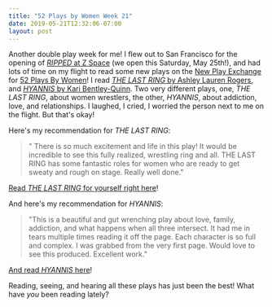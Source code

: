 ```yaml
---
title: "52 Plays by Women Week 21"
date: 2019-05-21T12:32:06-07:00
layout: post
---
```


Another double play week for me! I flew out to San Francisco for the opening of [*RIPPED* at Z Space](http://www.zspace.org/rippedshow) (we open this Saturday, May 25th!), and had lots of time on my flight to read some new plays on the [New Play Exchange](https://newplayexchange.org/dashboard) for [52 Plays By Women](https://twitter.com/52playsbywomen)! I read [*THE LAST RING* by Ashley Lauren Rogers](https://newplayexchange.org/plays/142524/last-ring), and [*HYANNIS* by Kari Bentley-Quinn](https://newplayexchange.org/plays/201627/hyannis). Two very different plays, one, *THE LAST RING*, about women wrestlers, the other, *HYANNIS*, about addiction, love, and relationships. I laughed, I cried, I worried the person next to me on the flight. But that's okay! 

Here's my recommendation for *THE LAST RING*:

>" There is so much excitement and life in this play! It would be incredible to see this fully realized, wrestling ring and all. THE LAST RING has some fantastic roles for women who are ready to get sweaty and rough on stage. Really well done."

[Read *THE LAST RING* for yourself right here](https://newplayexchange.org/plays/142524/last-ring)!

And here's my recommendation for *HYANNIS*:

>"This is a beautiful and gut wrenching play about love, family, addiction, and what happens when all three intersect. It had me in tears multiple times reading it off the page. Each character is so full and complex. I was grabbed from the very first page. Would love to see this produced. Excellent work."

[And read *HYANNIS* here](https://newplayexchange.org/plays/201627/hyannis)!

Reading, seeing, and hearing all these plays has just been the best! What have *you* been reading lately?
